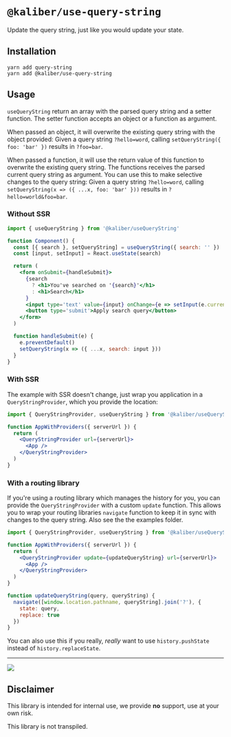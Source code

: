 # `@kaliber/use-query-string`
Update the query string, just like you would update your state. 

## Installation

```
yarn add query-string
yarn add @kaliber/use-query-string
```

## Usage

`useQueryString` return an array with the parsed query string and a setter function. The setter function accepts an object or a function as argument. 

When passed an object, it will overwrite the existing query string with the object provided:
Given a query string `?hello=word`, calling `setQueryString({ foo: 'bar' })` results in `?foo=bar`.

When passed a function, it will use the return value of this function to overwrite the existing query string. The functions receives the parsed current query string as argument. You can use this to make selective changes to the query string:
Given a query string `?hello=word`, calling `setQueryString(x => ({ ...x, foo: 'bar' }))` results in `?hello=world&foo=bar`.

### Without SSR

```jsx
import { useQueryString } from '@kaliber/useQueryString'

function Component() {
  const [{ search }, setQueryString] = useQueryString({ search: '' })
  const [input, setInput] = React.useState(search)

  return (
    <form onSubmit={handleSubmit}>
      {search
        ? <h1>You've searched on '{search}'</h1>
        : <h1>Search</h1>
      }
      <input type='text' value={input} onChange={e => setInput(e.currentTarget.value)} name='search' />
      <button type='submit'>Apply search query</button>
    </form>
  )

  function handleSubmit(e) {
    e.preventDefault()
    setQueryString(x => ({ ...x, search: input }))
  }
}
```

### With SSR
The example with SSR doesn't change, just wrap you application in a `QueryStringProvider`, which you provide the location:

```jsx
import { QueryStringProvider, useQueryString } from '@kaliber/useQueryString'

function AppWithProviders({ serverUrl }) {
  return (
    <QueryStringProvider url={serverUrl}>
      <App />
    </QueryStringProvider>
  )
}
```

### With a routing library

If you're using a routing library which manages the history for you, you can provide the `QueryStringProvider` with a custom `update` function. This allows you to wrap your routing libraries `navigate` function to keep it in sync with changes to the query string. Also see the the examples folder.

```jsx
import { QueryStringProvider, useQueryString } from '@kaliber/useQueryString'

function AppWithProviders({ serverUrl }) {
  return (
    <QueryStringProvider update={updateQueryString} url={serverUrl}>
      <App />
    </QueryStringProvider>
  )
}

function updateQueryString(query, queryString) {
  navigate([window.location.pathname, queryString].join('?'), {
    state: query,
    replace: true
  })
}
```

You can also use this if you really, *really* want to use `history.pushState` instead of `history.replaceState`. 

----

![](https://media.giphy.com/media/3bb5jcIADH9ewHnpl9/giphy.gif)

## Disclaimer
This library is intended for internal use, we provide __no__ support, use at your own risk. 

This library is not transpiled.